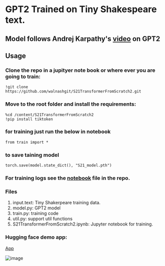 # GPT2 Trained on Tiny Shakespeare text.
## Model follows Andrej Karpathy's [video](https://www.youtube.com/watch?v=l8pRSuU81PU) on GPT2

## Usage

### Clone the repo in a jupityer note book or where ever you are going to train:
```
!git clone https://github.com/walnashgit/S21TransformerFromScratch2.git
```

### Move to the root folder and install the requirements:

```
%cd /content/S21TransformerFromScratch2
!pip install tiktoken
```

### for training just run the below in notebook
```
from train import *
```

### to save taining model
```
torch.save(model.state_dict(), "S21_model.pth")
```

### For training logs see the [notebook](https://github.com/walnashgit/S21TransformerFromScratch2/blob/main/S21TransformerFromScratch2.ipynb) file in the repo.

### Files


1. input.text: Tiny Shakerpeare training data.
2. model.py: GPT2 model
3. train.py: training code
4. util.py: support util functions
5. S21TransformerFromScratch2.ipynb: Jupyter notebook for training.


### Hugging face demo app: 
[App](https://huggingface.co/spaces/walnash/ERAV2-21-GPT2)

![image](https://github.com/walnashgit/S21TransformerFromScratch2/assets/73463300/ee3f5161-af31-4408-9b9c-028222311676)

